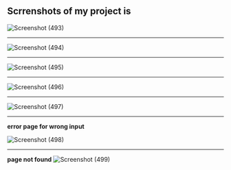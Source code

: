<h2>Scrrenshots of my project is</h2>

![Screenshot (493)](https://github.com/user-attachments/assets/b21f5431-b672-4704-9976-475a33c8607c)


<hr>

![Screenshot (494)](https://github.com/user-attachments/assets/dccae836-df0c-4f5b-a08b-7406b623b204)


<hr>

![Screenshot (495)](https://github.com/user-attachments/assets/eb9c8685-dd9e-4110-9c35-e4fadad68bcd)


<hr>

![Screenshot (496)](https://github.com/user-attachments/assets/e271025d-f834-441d-af5c-5c7fc4e52237)


<hr>

![Screenshot (497)](https://github.com/user-attachments/assets/e2146d7c-d8fd-4061-ace7-04f365776518)


<hr>
<b>error page for wrong input</b>

![Screenshot (498)](https://github.com/user-attachments/assets/81a294ef-3bbb-4d13-95b2-a315481819da)


<hr>

<b>page not found</b>
![Screenshot (499)](https://github.com/user-attachments/assets/49401f63-1e6a-43bf-a4ff-0dbe5f578bdb)
